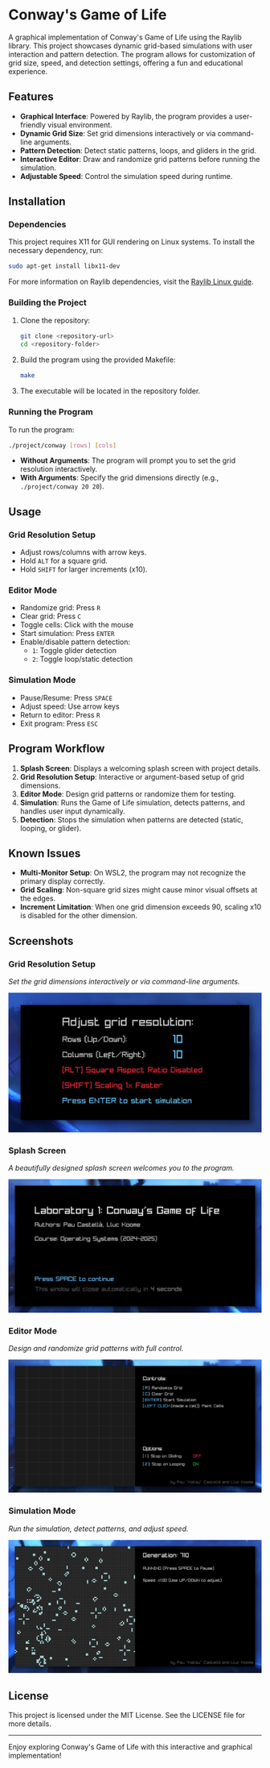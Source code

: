 # Conway's Game of Life

A graphical implementation of Conway's Game of Life using the Raylib library. This project showcases dynamic grid-based simulations with user interaction and pattern detection. The program allows for customization of grid size, speed, and detection settings, offering a fun and educational experience.

## Features
- **Graphical Interface**: Powered by Raylib, the program provides a user-friendly visual environment.
- **Dynamic Grid Size**: Set grid dimensions interactively or via command-line arguments.
- **Pattern Detection**: Detect static patterns, loops, and gliders in the grid.
- **Interactive Editor**: Draw and randomize grid patterns before running the simulation.
- **Adjustable Speed**: Control the simulation speed during runtime.

## Installation
### Dependencies
This project requires X11 for GUI rendering on Linux systems. To install the necessary dependency, run:
```bash
sudo apt-get install libx11-dev
```
For more information on Raylib dependencies, visit the [Raylib Linux guide](https://github.com/raysan5/raylib/wiki/Working-on-GNU-Linux).

### Building the Project
1. Clone the repository:
   ```bash
   git clone <repository-url>
   cd <repository-folder>
   ```
2. Build the program using the provided Makefile:
   ```bash
   make
   ```
3. The executable will be located in the repository folder.

### Running the Program
To run the program:
```bash
./project/conway [rows] [cols]
```
- **Without Arguments**: The program will prompt you to set the grid resolution interactively.
- **With Arguments**: Specify the grid dimensions directly (e.g., `./project/conway 20 20`).

## Usage
### Grid Resolution Setup
- Adjust rows/columns with arrow keys.
- Hold `ALT` for a square grid.
- Hold `SHIFT` for larger increments (x10).

### Editor Mode
- Randomize grid: Press `R`
- Clear grid: Press `C`
- Toggle cells: Click with the mouse
- Start simulation: Press `ENTER`
- Enable/disable pattern detection:
    - `1`: Toggle glider detection
    - `2`: Toggle loop/static detection

### Simulation Mode
- Pause/Resume: Press `SPACE`
- Adjust speed: Use arrow keys
- Return to editor: Press `R`
- Exit program: Press `ESC`

## Program Workflow
1. **Splash Screen**: Displays a welcoming splash screen with project details.
2. **Grid Resolution Setup**: Interactive or argument-based setup of grid dimensions.
3. **Editor Mode**: Design grid patterns or randomize them for testing.
4. **Simulation**: Runs the Game of Life simulation, detects patterns, and handles user input dynamically.
5. **Detection**: Stops the simulation when patterns are detected (static, looping, or glider).

## Known Issues
- **Multi-Monitor Setup**: On WSL2, the program may not recognize the primary display correctly.
- **Grid Scaling**: Non-square grid sizes might cause minor visual offsets at the edges.
- **Increment Limitation**: When one grid dimension exceeds 90, scaling x10 is disabled for the other dimension.

## Screenshots

### Grid Resolution Setup
_Set the grid dimensions interactively or via command-line arguments._

![Grid Resolution Setup Placeholder](readme/Picture5.png)

### Splash Screen
_A beautifully designed splash screen welcomes you to the program._

![Splash Screen Placeholder](readme/Picture1.png)

### Editor Mode
_Design and randomize grid patterns with full control._

![Editor Mode Placeholder](readme/Picture2.png)

### Simulation Mode
_Run the simulation, detect patterns, and adjust speed._

![Simulation Mode Placeholder](readme/Picture3.png)

## License
This project is licensed under the MIT License. See the LICENSE file for more details.

---
Enjoy exploring Conway's Game of Life with this interactive and graphical implementation!

